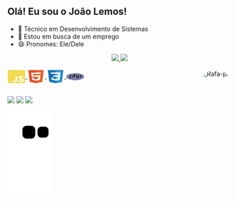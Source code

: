 ## Olá! Eu sou o João Lemos!

- 🔭 Técnico em Desenvolvimento de Sistemas
- 🌱 Estou em busca de um emprego
- 😄 Pronomes: Ele/Dele

<div align="center">
  <a href="https://www.linkedin.com/in/joaosouza2004">
  <img height="180em" src="https://github-readme-stats.vercel.app/api?username=JoaoVitorDeSouzaLemos&show_icons=true&theme=dark&include_all_commits=true&count_private=true"/>
  <img height="180em" src="https://github-readme-stats.vercel.app/api/top-langs/?username=JoaoVitorDeSouzaLemos&layout=compact&langs_count=7&theme=dark"/>
</div>

<div style="display: inline_block"><br>
  <img align="center" alt="Joao-Js" height="30" width="40" src="https://raw.githubusercontent.com/devicons/devicon/master/icons/javascript/javascript-plain.svg">
  <img align="center" alt="Joao-HTML" height="30" width="40" src="https://raw.githubusercontent.com/devicons/devicon/master/icons/html5/html5-original.svg">
  <img align="center" alt="Joao-CSS" height="30" width="40" src="https://raw.githubusercontent.com/devicons/devicon/master/icons/css3/css3-original.svg">
  <img align="center" alt="Joao-PHP" height="30" width="40" src="https://raw.githubusercontent.com/devicons/devicon/master/icons/php/php-original.svg">
  <img align="right" alt="Rafa-pic" height="150" style="border-radius:50px;" src="https://media.giphy.com/media/3ornjYwRBH1R62NetG/giphy.gif">
</div>

##

<div> 
  <a href = "mailto:joaovitords.lemos@gmail.com"><img src="https://img.shields.io/badge/-Gmail-%23333?style=for-the-badge&logo=gmail&logoColor=white" target="_blank"></a>
  <a href="https://twitter.com/joaov_ds" target="_blank"><img src="https://img.shields.io/badge/Twitter-1DA1F2?style=for-the-badge&logo=twitter&logoColor=white" target="_blank"></a>
  <a href="https://www.linkedin.com/in/joaosouza2004" target="_blank"><img src="https://img.shields.io/badge/-LinkedIn-%230077B5?style=for-the-badge&logo=linkedin&logoColor=white" target="_blank"></a>
</div>

![Snake animation](https://github.com/JoaoVitorDeSouzaLemos/JoaoVitorDeSouzaLemos/blob/output/github-contribution-grid-snake.svg)
